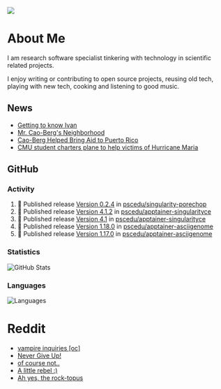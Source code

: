 ![](https://komarev.com/ghpvc/?username=icaoberg)

# About Me
I am research software specialist tinkering with technology in scientific related projects.

I enjoy writing or contributing to open source projects, reusing old tech, playing with new tech, cooking and listening to good music.

## News
* [Getting to know Ivan](https://www.psc.edu/ivan-inside-psc-spotlight-2/)
* [Mr. Cao-Berg's Neighborhood](https://www.cmu.edu/engage/about-us/news/alumni/profile-cao-berg.html)
* [Cao-Berg Helped Bring Aid to Puerto Rico](https://www.cmu.edu/piper/news/archives/2018/february/ivan-cao-berg.html)
* [CMU student charters plane to help victims of Hurricane Maria](http://thetartan.org/2017/10/30/news/puerto-rico-aid)

## GitHub
### Activity
<!--START_SECTION:activity-->
1. 🚀 Published release [Version 0.2.4](https://github.com/pscedu/singularity-porechop/releases/tag/v0.2.4) in [pscedu/singularity-porechop](https://github.com/pscedu/singularity-porechop)
2. 🚀 Published release [Version 4.1.2](https://github.com/pscedu/apptainer-singularityce/releases/tag/v4.1.2) in [pscedu/apptainer-singularityce](https://github.com/pscedu/apptainer-singularityce)
3. 🚀 Published release [Version 4.1](https://github.com/pscedu/apptainer-singularityce/releases/tag/v4.1) in [pscedu/apptainer-singularityce](https://github.com/pscedu/apptainer-singularityce)
4. 🚀 Published release [Version 1.18.0](https://github.com/pscedu/apptainer-asciigenome/releases/tag/v1.18.0) in [pscedu/apptainer-asciigenome](https://github.com/pscedu/apptainer-asciigenome)
5. 🚀 Published release [Version 1.17.0](https://github.com/pscedu/apptainer-asciigenome/releases/tag/v1.17.0) in [pscedu/apptainer-asciigenome](https://github.com/pscedu/apptainer-asciigenome)
<!--END_SECTION:activity-->

### Statistics
![GitHub Stats](https://github-readme-stats.vercel.app/api?username=icaoberg&count_private=true&show_icons=true)

### Languages
![Languages](https://github-readme-stats.vercel.app/api/top-langs/?username=icaoberg&show_icons=true&langs_count=10&hide=HTML,C,CSS,M)

# Reddit
<!-- BLOG-POST-LIST:START -->
- [vampire inquiries [oc]](https://www.reddit.com/r/u_icaoberg/comments/1705gy9/vampire_inquiries_oc/)
- [Never Give Up!](https://www.reddit.com/r/u_icaoberg/comments/13mcab5/never_give_up/)
- [of course not..](https://www.reddit.com/r/u_icaoberg/comments/13mc9h5/of_course_not/)
- [A little rebel :&rpar;](https://www.reddit.com/r/u_icaoberg/comments/13mc6yc/a_little_rebel/)
- [Ah yes, the rock-topus](https://www.reddit.com/r/u_icaoberg/comments/13mc4xk/ah_yes_the_rocktopus/)
<!-- BLOG-POST-LIST:END -->
